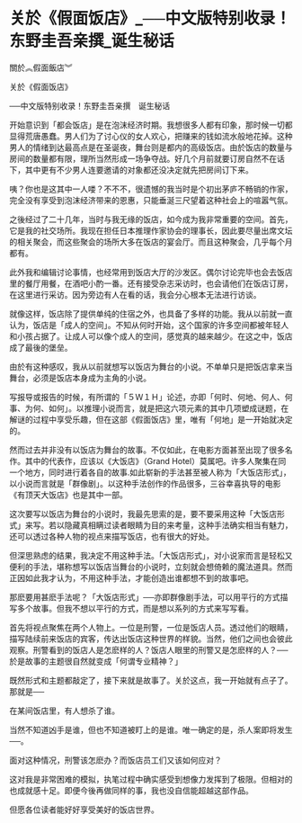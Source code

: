 # 关於《假面饭店》_──中文版特别收录！东野圭吾亲撰_诞生秘话

關於︽假面飯店︾

关於《假面饭店》

──中文版特别收录！东野圭吾亲撰　诞生秘话

开始意识到「都会饭店」是在泡沫经济时期。我想很多人都有印象，那时候一切都显得荒唐愚蠢。男人们为了讨心仪的女人欢心，把赚来的钱如流水般地花掉。这种男人的情绪到达最高点是在圣诞夜，舞台则是都内的高级饭店。由於饭店的数量与房间的数量都有限，理所当然形成一场争夺战。好几个月前就要订房自然不在话下，其中更有不少男人连要邀请的对象都还没决定就先把房间订下来。

咦？你也是这其中一人喽？不不不，很遗憾的我当时是个初出茅庐不畅销的作家，完全没有享受到泡沫经济带来的恩惠，只能垂涎三尺望着这种社会上的喧嚣气氛。

之後经过了二十几年，当时与我无缘的饭店，如今成为我非常重要的空间。首先，它是我的社交场所。我现在担任日本推理作家协会的理事长，因此要尽量出席文坛的相关聚会，而这些聚会的场所大多在饭店的宴会厅。而且这种聚会，几乎每个月都有。

此外我和编辑讨论事情，也经常用到饭店大厅的沙发区。偶尔讨论完毕也会去饭店里的餐厅用餐，在酒吧小酌一番。还有接受杂志采访时，也会请他们在饭店订房，在这里进行采访。因为旁边有人在看的话，我会分心根本无法进行访谈。

就像这样，饭店除了提供单纯的住宿之外，也具备了多样的功能。我从以前就一直认为，饭店是「成人的空间」。不知从何时开始，这个国家的许多空间都被年轻人和小孩占据了。让成人可以像个成人的空间，感觉真的越来越少。在这之中，饭店成了最後的堡垒。

由於有这种感叹，我从以前就想写以饭店为舞台的小说。不单单只是把饭店拿来当舞台，必须是饭店本身成为主角的小说。

写报导或报告的时候，有所谓的「５Ｗ１Ｈ」论述，亦即「何时、何地、何人、何事、为何、如何」。以推理小说而言，就是把这六项元素的其中几项塑成谜题，在解谜的过程中享受乐趣，但在这部《假面饭店》里，唯有「何地」是一开始就决定的。

然而过去并非没有以饭店为舞台的故事。不仅如此，在电影方面甚至出现了很多名作。其中的代表作，应该以《大饭店》（Grand Hotel）莫属吧。许多人聚集在同一个地方，同时进行着各自的故事.如此崭新的手法甚至被人称为「大饭店形式」，以小说而言就是「群像剧」。以这种手法创作的作品很多，三谷幸喜执导的电影《有顶天大饭店》也是其中一部。

这次要写以饭店为舞台的小说时，我最先思索的是，要不要采用这种「大饭店形式」来写。若以隐藏真相瞒过读者眼睛为目的来考量，这种手法确实相当有魅力，还可以透过各种人物的视点来描写饭店，也有很大的好处。

但深思熟虑的结果，我决定不用这种手法。「大饭店形式」，对小说家而言是轻松又便利的手法，堪称想写以饭店当舞台的小说时，立刻就会想倚赖的魔法道具。然而正因如此我才认为，不用这种手法，才能创造出谁都想不到的故事吧。

那麽要用甚麽手法呢？「大饭店形式」──亦即群像剧手法，可以用平行的方式描写多个故事。但我不想以平行的方式，而是想以系列的方式来写写看。

首先将视点聚焦在两个人物上。一位是刑警，一位是饭店人员。透过他们的眼睛，描写陆续前来饭店的宾客，传达出饭店这种世界的样貌。当然，他们之间也会彼此观察。刑警看到的饭店人是怎麽样的人？饭店人眼里的刑警又是怎麽样的人？──於是故事的主题很自然就变成「何谓专业精神？」

既然形式和主题都敲定了，接下来就是故事了。关於这点，我一开始就有点子了。那就是──

在某间饭店里，有人想杀了谁。

当然不知道凶手是谁，但也不知道被盯上的是谁。唯一确定的是，杀人案即将发生──。

面对这种情况，刑警该怎麽办？而饭店员工们又该如何应对？

这对我是非常困难的模拟，执笔过程中确实感受到想像力发挥到了极限。但相对的也成就感十足。即便今後再做同样的事，我也没自信能超越这部作品。

但愿各位读者能好好享受美好的饭店世界。